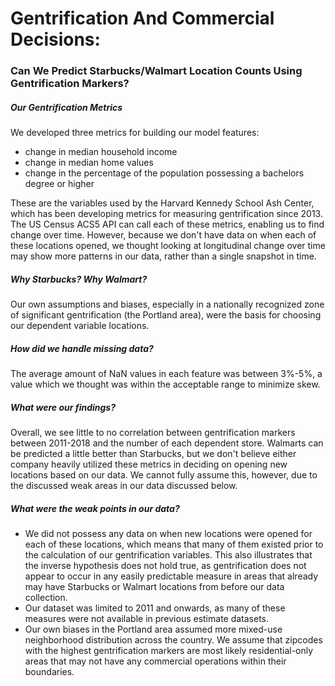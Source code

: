 # Gentrification And Commercial Decisions: 
### Can We Predict Starbucks/Walmart Location Counts Using Gentrification Markers?

##### Our Gentrification Metrics
We developed three metrics for building our model features: 
- change in median household income
- change in median home values
- change in the percentage of the population possessing a bachelors degree or higher
    
These are the variables used by the Harvard Kennedy School Ash Center, which has been developing metrics for measuring gentrification since 2013. The US Census ACS5 API can call each of these metrics, enabling us to find change over time. However, because we don't have data on when each of these locations opened, we thought looking at longitudinal change over time may show more patterns in our data, rather than a single snapshot in time.
    
##### Why Starbucks? Why Walmart?
Our own assumptions and biases, especially in a nationally recognized zone of significant gentrification (the Portland area), were the basis for choosing our dependent variable locations.
    
##### How did we handle missing data?
The average amount of NaN values in each feature was between 3%-5%, a value which we thought was within the acceptable range to minimize skew.
    
##### What were our findings?
Overall, we see little to no correlation between gentrification markers between 2011-2018 and the number of each dependent store. Walmarts can be predicted a little better than Starbucks, but we don't believe either company heavily utilized these metrics in deciding on opening new locations based on our data. We cannot fully assume this, however, due to the discussed weak areas in our data discussed below.
    
##### What were the weak points in our data?
- We did not possess any data on when new locations were opened for each of these locations, which means that many of them existed prior to the calculation of our gentrification variables. This also illustrates that the inverse hypothesis does not hold true, as gentrification does not appear to occur in any easily predictable measure in areas that already may have Starbucks or Walmart locations from before our data collection.
- Our dataset was limited to 2011 and onwards, as many of these measures were not available in previous estimate datasets.
- Our own biases in the Portland area assumed more mixed-use neighborhood distribution across the country. We assume that zipcodes with the highest gentrification markers are most likely residential-only areas that may not have any commercial operations within their boundaries.